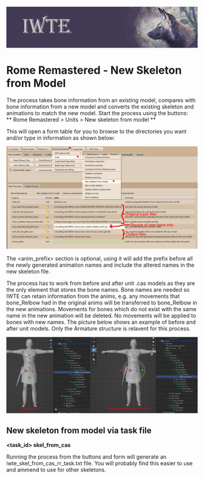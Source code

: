 ![IWTE banner](../IWTEgithub_images/IWTEbanner.jpg)
# Rome Remastered - New Skeleton from Model

The process takes bone information from an existing model, compares with bone information from a new model and converts the existing skeleton and animations to match the new model.  Start the process using the buttons:  
** Rome Remastered > Units > New skeleton from model **

This will open a form table for you to browse to the directories you want and/or type in information as shown below:

![RR_units_new_skeleton_from_model.jpg](../IWTEgithub_images/RR_units_new_skeleton_from_model.jpg)

The <anim_prefix> section is optional, using it will add the prefix before all the newly generated animation names and include the altered names in the new skeleton file.

The process has to work from before and after unit .cas models as they are the only element that stores the bone names.  Bone names are needed so IWTE can retain information from the anims, e.g. any movements that bone_Relbow had in the original anims will be transferred to bone_Relbow in the new animations.  Movements for bones which do not exist with the same name in the new animation will be deleted. No movements will be applied to bones with new names.  The picture below shows an example of before and after unit models.  Only the Armature structure is relavent for this process.

![RR_units_new_skeleton_from_model_base.jpg](../IWTEgithub_images/RR_units_new_skeleton_from_model_base.jpg)

## New skeleton from model via task file

**<task_id>              skel_from_cas**   

Running the process from the buttons and form will generate an iwte_skel_from_cas_rr_task.txt file.  You will probably find this easier to use and ammend to use for other skeletons.
